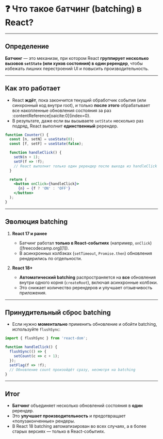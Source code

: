 # ❓ Что такое батчинг (batching) в React?

---

## Определение

**Батчинг** — это механизм, при котором React **группирует несколько вызовов `setState` (или хуков состояния) в один ререндер**, чтобы избежать лишних перестроений UI и повысить производительность.

---

## Как это работает

- React **ждёт**, пока закончится текущий обработчик события (или синхронный код внутри root), и только **после этого** обрабатывает все накопленные обновления состояния за раз :contentReference[oaicite:0]{index=0}.  
- В результате, даже если вы вызываете `setState` несколько раз подряд, React выполнит **единственный** ререндер.

```jsx
function Counter() {
  const [n, setN] = useState(0);
  const [f, setF] = useState(false);

  function handleClick() {
    setN(n + 1);
    setF(f => !f);
    // React выполнит только один ререндер после выхода из handleClick
  }

  return (
    <button onClick={handleClick}>
      {n} — {f ? 'ON' : 'OFF'}
    </button>
  );
}
```

---

## Эволюция batching

1. **React 17 и ранее**

   - Батчинг работал **только в React-событиях** (например, `onClick`) ([freecodecamp.org][1]).
   - В асинхронных колбэках (`setTimeout`, `Promise.then`) обновления рендерились по отдельности.

2. **React 18+**

   - **Автоматический batching** распространяется на **все** обновления внутри одного корня (`createRoot`), включая асинхронные колбэки.
   - Это снижает количество ререндеров и улучшает отзывчивость приложения.

---

## Принудительный сброс batching

- Если нужно **моментально** применить обновление и обойти batching, используйте `flushSync`:

```js
import { flushSync } from 'react-dom';

function handleClick() {
  flushSync(() => {
    setCount(c => c + 1);
  });
  setFlag(f => !f);
  // Обновление count произойдёт сразу, несмотря на batching
}
```

---

## Итог

- **Батчинг** объединяет несколько обновлений состояния в **один** ререндер.
- Это **улучшает производительность** и предотвращает «полузаконченные» рендеры.
- В React 18 batching автоматизирован во всех случаях, а в более старых версиях — только в React-событиях.
